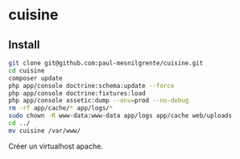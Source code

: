 # cuisine

## Install

```bash
git clone git@github.com:paul-mesnilgrente/cuisine.git
cd cuisine
composer update
php app/console doctrine:schema:update --force
php app/console doctrine:fixtures:load
php app/console assetic:dump --env=prod --no-debug
rm -rf app/cache/* app/logs/*
sudo chown -R www-data:www-data app/logs app/cache web/uploads
cd ../
mv cuisine /var/www/
```

Créer un virtualhost apache.
